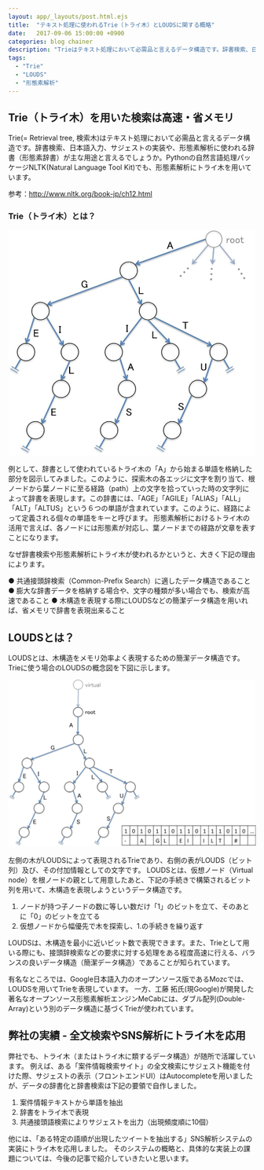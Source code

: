 ```yaml
---
layout: app/_layouts/post.html.ejs
title:  "テキスト処理に使われるTrie（トライ木）とLOUDSに関する概略"
date:   2017-09-06 15:00:00 +0900
categories: blog chainer
description: "Trieはテキスト処理において必需品と言えるデータ構造です。辞書検索、日本語入力、サジェストの実装や、形態素辞書が主な用途と言えるでしょうか。Pythonの自然言語処理パッケージNLTKでも、形態素解析にトライ木を用いています。"
tags:
  - "Trie"
  - "LOUDS"
  - "形態素解析"
---
```


## Trie（トライ木）を用いた検索は高速・省メモリ

Trie(= Retrieval tree, 検索木)はテキスト処理において必需品と言えるデータ構造です。辞書検索、日本語入力、サジェストの実装や、形態素解析に使われる辞書（形態素辞書）が主な用途と言えるでしょうか。Pythonの自然言語処理パッケージNLTK(Natural Language Tool Kit)でも、形態素解析にトライ木を用いています。

参考：http://www.nltk.org/book-jp/ch12.html

### Trie（トライ木）とは？

![](/images/blog/trie/Trie.jpg)

例として、辞書として使われているトライ木の「A」から始まる単語を格納した部分を図示してみました。このように、探索木の各エッジに文字を割り当て、根ノードから葉ノードに至る経路（path）上の文字を拾っていった時の文字列によって辞書を表現します。この辞書には、「AGE」「AGILE」「ALIAS」「ALL」「ALT」「ALTUS」という６つの単語が含まれています。このように、経路によって定義される個々の単語をキーと呼びます。
形態素解析におけるトライ木の活用で言えば、各ノードには形態素が対応し、葉ノードまでの経路が文章を表すことになります。

なぜ辞書検索や形態素解析にトライ木が使われるかというと、大きく下記の理由によります。

●	共通接頭辞検索（Common-Prefix Search）に適したデータ構造であること
●	膨大な辞書データを格納する場合や、文字の種類が多い場合でも、検索が高速であること
●	木構造を表現する際にLOUDSなどの簡潔データ構造を用いれば、省メモリで辞書を表現出来ること

## LOUDSとは？

LOUDSとは、木構造をメモリ効率よく表現するための簡潔データ構造です。
Trieに使う場合のLOUDSの概念図を下図に示します。

![](/images/blog/trie/LOUDS.jpg)

左側の木がLOUDSによって表現されるTrieであり、右側の表がLOUDS（ビット列）及び、その付加情報としての文字です。
LOUDSとは、仮想ノード（Virtual node）を根ノードの親として用意したあと、下記の手続きで構築されるビット列を用いて、木構造を表現しようというデータ構造です。

1.	ノードが持つ子ノードの数に等しい数だけ「1」のビットを立て、そのあとに「0」のビットを立てる
2.	仮想ノードから幅優先で木を探索し、1.の手続きを繰り返す

LOUDSは、木構造を最小に近いビット数で表現できます。また、Trieとして用いる際にも、接頭辞検索などの要求に対する処理をある程度高速に行える、バランスの良いデータ構造（簡潔データ構造）であることが知られています。

有名なところでは、Google日本語入力のオープンソース版であるMozcでは、LOUDSを用いてTrieを表現しています。
一方、工藤 拓氏(現Google)が開発した著名なオープンソース形態素解析エンジンMeCabには、ダブル配列(Double-Array)という別のデータ構造に基づくTrieが使われています。

## 弊社の実績 - 全文検索やSNS解析にトライ木を応用

弊社でも、トライ木（またはトライ木に類するデータ構造）が随所で活躍しています。
例えば、ある「案件情報検索サイト」の全文検索にサジェスト機能を付けた際、サジェストの表示（フロントエンドUI）はAutocompleteを用いましたが、データの辞書化と辞書検索は下記の要領で自作しました。

1.	案件情報テキストから単語を抽出
2.	辞書をトライ木で表現
3.	共通接頭語検索によりサジェストを出力（出現頻度順に10個）

他には、「ある特定の語順が出現したツイートを抽出する」SNS解析システムの実装にトライ木を応用しました。
そのシステムの概略と、具体的な実装上の課題については、今後の記事で紹介していきたいと思います。